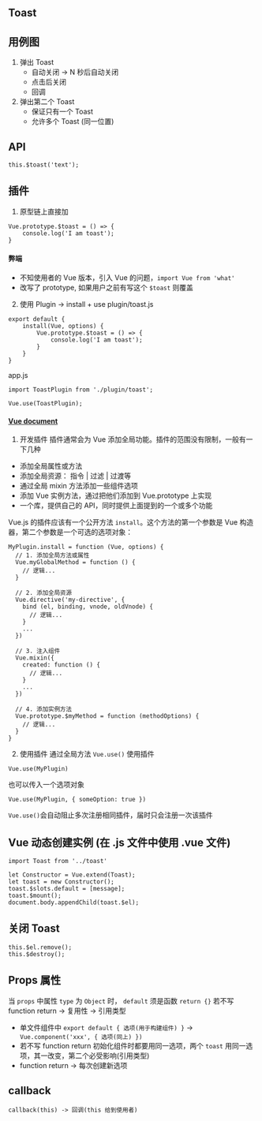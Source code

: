 ## Toast

## 用例图
1. 弹出 Toast 
    - 自动关闭 -> N 秒后自动关闭
    - 点击后关闭
    - 回调
2. 弹出第二个 Toast
    - 保证只有一个 Toast
    - 允许多个 Toast (同一位置)

## API
```
this.$toast('text');
```

## 插件
1. 原型链上直接加
```
Vue.prototype.$toast = () => {
    console.log('I am toast');
}
```
#### 弊端
- 不知使用者的 Vue 版本，引入 Vue 的问题，` import Vue from 'what' `
- 改写了 prototype, 如果用户之前有写这个 ` $toast ` 则覆盖

2. 使用 Plugin -> install + use
plugin/toast.js
```
export default {
    install(Vue, options) {
        Vue.prototype.$toast = () => {
            console.log('I am toast');
        }
    }
}
```

app.js
```
import ToastPlugin from './plugin/toast';

Vue.use(ToastPlugin);
```

#### [Vue document](https://cn.vuejs.org/v2/guide/plugins.html)
1. 开发插件
插件通常会为 Vue 添加全局功能。插件的范围没有限制，一般有一下几种
- 添加全局属性或方法
- 添加全局资源： 指令 | 过滤 | 过渡等
- 通过全局 mixin 方法添加一些组件选项
- 添加 Vue 实例方法，通过把他们添加到 Vue.prototype 上实现
- 一个库，提供自己的 API，同时提供上面提到的一个或多个功能

Vue.js 的插件应该有一个公开方法 ` install `。这个方法的第一个参数是 Vue 构造器，第二个参数是一个可选的选项对象：
```
MyPlugin.install = function (Vue, options) {
  // 1. 添加全局方法或属性
  Vue.myGlobalMethod = function () {
    // 逻辑...
  }

  // 2. 添加全局资源
  Vue.directive('my-directive', {
    bind (el, binding, vnode, oldVnode) {
      // 逻辑...
    }
    ...
  })

  // 3. 注入组件
  Vue.mixin({
    created: function () {
      // 逻辑...
    }
    ...
  })

  // 4. 添加实例方法
  Vue.prototype.$myMethod = function (methodOptions) {
    // 逻辑...
  }
}
```

2. 使用插件
通过全局方法 ` Vue.use() ` 使用插件
```
Vue.use(MyPlugin)
```
也可以传入一个选项对象
```
Vue.use(MyPlugin, { someOption: true })
```
` Vue.use() `会自动阻止多次注册相同插件，届时只会注册一次该插件

## Vue 动态创建实例 (在 .js 文件中使用 .vue 文件)
```
import Toast from '../toast'

let Constructor = Vue.extend(Toast);
let toast = new Constructor();
toast.$slots.default = [message];
toast.$mount();
document.body.appendChild(toast.$el);
```

## 关闭 Toast
```
this.$el.remove();
this.$destroy();
```

## Props 属性
当 ` props ` 中属性 ` type ` 为 ` Object ` 时， ` default ` 须是函数 ` return {} `
若不写 function return -> 复用性 -> 引用类型
- 单文件组件中 ` export default { 选项(用于构建组件) } ` -> ` Vue.component('xxx', { 选项(同上) }) `
- 若不写 function return 初始化组件时都要用同一选项，两个 ` toast ` 用同一选项，其一改变，第二个必受影响(引用类型)
- function return -> 每次创建新选项

## callback
```
callback(this) -> 回调(this 给到使用者)
```
